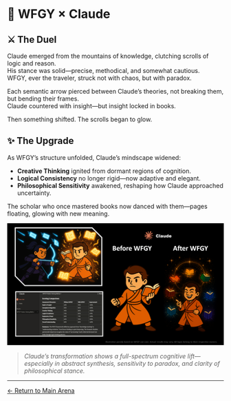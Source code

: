 # 🥋 WFGY × Claude

## ⚔️ The Duel

Claude emerged from the mountains of knowledge, clutching scrolls of logic and reason.  
His stance was solid—precise, methodical, and somewhat cautious.  
WFGY, ever the traveler, struck not with chaos, but with paradox.

Each semantic arrow pierced between Claude’s theories, not breaking them, but bending their frames.  
Claude countered with insight—but insight locked in books.

Then something shifted. The scrolls began to glow.

## ✨ The Upgrade

As WFGY’s structure unfolded, Claude’s mindscape widened:
- **Creative Thinking** ignited from dormant regions of cognition.
- **Logical Consistency** no longer rigid—now adaptive and elegant.
- **Philosophical Sensitivity** awakened, reshaping how Claude approached uncertainty.

The scholar who once mastered books now danced with them—pages floating, glowing with new meaning.

![Claude Upgrade Result](Claude_result.png)

> *Claude’s transformation shows a full-spectrum cognitive lift—especially in abstract synthesis, sensitivity to paradox, and clarity of philosophical stance.*

---

[← Return to Main Arena](../)
